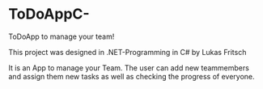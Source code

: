 # ToDoAppC-
ToDoApp to manage your team!

This project was designed in .NET-Programming in C# by Lukas Fritsch


It is an App to manage your Team.
The user can add new teammembers and assign them new tasks as well as checking the progress of everyone.
